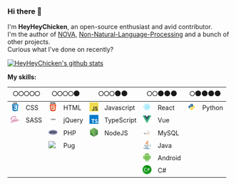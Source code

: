 ### Hi there 👋

I'm **HeyHeyChicken**, an open-source enthusiast and avid contributor.<br/>
I'm the author of <a href="https://github.com/HeyHeyChicken/NOVA">NOVA</a>, <a href="https://github.com/HeyHeyChicken/Non-Natural-Language-Processing">Non-Natural-Language-Processing</a> and a bunch of other projects.<br/>
Curious what I've done on recently?

[![HeyHeyChicken's github stats](https://github-readme-stats.vercel.app/api?username=HeyHeyChicken&hide=prs)](https://github.com/HeyHeyChicken)

**My skills:**

<table>
  <thead>
    <tr>
      <th colspan="2" title="5/5">🌕🌕🌕🌕🌕</th>
      <th colspan="2" title="4/5">🌕🌕🌕🌕🌑</th>
      <th colspan="2" title="3/5">🌕🌕🌕🌑🌑</th>
      <th colspan="2" title="2/5">🌕🌕🌑🌑🌑</th>
      <th colspan="2" title="1/5">🌕🌑🌑🌑🌑</th>
    </tr>
  </thead>
  <tbody>
    <tr>
      <td>
        <a href="https://github.com/HeyHeyChicken">
          <img height="20" src="https://raw.githubusercontent.com/github/explore/80688e429a7d4ef2fca1e82350fe8e3517d3494d/topics/css/css.png">
        </a>
      </td>
      <td>CSS</td>
      <td>
        <a href="https://github.com/HeyHeyChicken">
          <img height="20" src="https://raw.githubusercontent.com/github/explore/80688e429a7d4ef2fca1e82350fe8e3517d3494d/topics/html/html.png">
        </a>
      </td>
      <td>HTML</td>
      <td>
        <a href="https://github.com/HeyHeyChicken">
          <img height="20" src="https://raw.githubusercontent.com/github/explore/80688e429a7d4ef2fca1e82350fe8e3517d3494d/topics/javascript/javascript.png">
        </a>
      </td>
      <td>Javascript</td>
      <td>
        <a href="https://github.com/HeyHeyChicken">
          <img height="20" src="https://raw.githubusercontent.com/github/explore/80688e429a7d4ef2fca1e82350fe8e3517d3494d/topics/react/react.png">
        </a>
      </td>
      <td>React</td>
      <td>
        <a href="https://github.com/HeyHeyChicken">
          <img height="20" src="https://raw.githubusercontent.com/github/explore/80688e429a7d4ef2fca1e82350fe8e3517d3494d/topics/python/python.png">
        </a>
      </td>
      <td>Python</td>
    </tr>
    <tr>
      <td>
        <a href="https://github.com/HeyHeyChicken">
          <img height="20" src="https://raw.githubusercontent.com/github/explore/80688e429a7d4ef2fca1e82350fe8e3517d3494d/topics/sass/sass.png">
        </a>
      </td>
      <td>SASS</td>
      <td>
        <a href="https://github.com/HeyHeyChicken">
          <img height="20" src="https://raw.githubusercontent.com/github/explore/80688e429a7d4ef2fca1e82350fe8e3517d3494d/topics/jquery/jquery.png">
        </a>
      </td>
      <td>jQuery</td>
      <td>
        <a href="https://github.com/HeyHeyChicken">
          <img height="20" src="https://raw.githubusercontent.com/github/explore/80688e429a7d4ef2fca1e82350fe8e3517d3494d/topics/typescript/typescript.png">
        </a>
      </td>
      <td>TypeScript</td>
      <td>
        <a href="https://github.com/HeyHeyChicken">
          <img height="20" src="https://raw.githubusercontent.com/github/explore/80688e429a7d4ef2fca1e82350fe8e3517d3494d/topics/vue/vue.png">
        </a>
      </td>
      <td>Vue</td>
      <td colspan="2"></td>
    </tr>
    <tr>
      <td colspan="2"></td>
      <td>
        <a href="https://github.com/HeyHeyChicken">
          <img height="20" src="https://raw.githubusercontent.com/github/explore/80688e429a7d4ef2fca1e82350fe8e3517d3494d/topics/php/php.png">
        </a>
      </td>
      <td>PHP</td>
      <td>
        <a href="https://github.com/HeyHeyChicken">
          <img height="20" src="https://raw.githubusercontent.com/github/explore/80688e429a7d4ef2fca1e82350fe8e3517d3494d/topics/nodejs/nodejs.png">
        </a>
      </td>
      <td>NodeJS</td>
      <td>
        <a href="https://github.com/HeyHeyChicken">
          <img height="20" src="https://raw.githubusercontent.com/github/explore/80688e429a7d4ef2fca1e82350fe8e3517d3494d/topics/mysql/mysql.png">
        </a>
      </td>
      <td>MySQL</td>
      <td colspan="2"></td>
    </tr>
    <tr>
      <td colspan="2"></td>
      <td>
        <a href="https://github.com/HeyHeyChicken">
          <img height="20" src="https://camo.githubusercontent.com/a43de8ca816e78b1c2666f7696f449b2eeddbeca/68747470733a2f2f63646e2e7261776769742e636f6d2f7075676a732f7075672d6c6f676f2f656563343336636565386664396431373236643738333963626539396431663639343639326330632f5356472f7075672d66696e616c2d6c6f676f2d5f2d636f6c6f75722d3132382e737667">
        </a>
      </td>
      <td>Pug</td>
      <td colspan="2"></td>
      <td>
        <a href="https://github.com/HeyHeyChicken">
          <img height="20" src="https://raw.githubusercontent.com/github/explore/80688e429a7d4ef2fca1e82350fe8e3517d3494d/topics/java/java.png">
        </a>
      </td>
      <td>Java</td>
      <td colspan="2"></td>
    </tr>
    <tr>
      <td colspan="2"></td>
      <td colspan="2"></td>
      <td colspan="2"></td>
      <td>
        <a href="https://github.com/HeyHeyChicken">
          <img height="20" src="https://raw.githubusercontent.com/github/explore/80688e429a7d4ef2fca1e82350fe8e3517d3494d/topics/android/android.png">
        </a>
      </td>
      <td>Android</td>
      <td colspan="2"></td>
    </tr>
    <tr>
      <td colspan="2"></td>
      <td colspan="2"></td>
      <td colspan="2"></td>
      <td>
        <a href="https://github.com/HeyHeyChicken">
          <img height="20" src="https://raw.githubusercontent.com/github/explore/80688e429a7d4ef2fca1e82350fe8e3517d3494d/topics/csharp/csharp.png">
        </a>
      </td>
      <td>C#</td>
      <td colspan="2"></td>
    </tr>
  </tbody>
</table>
